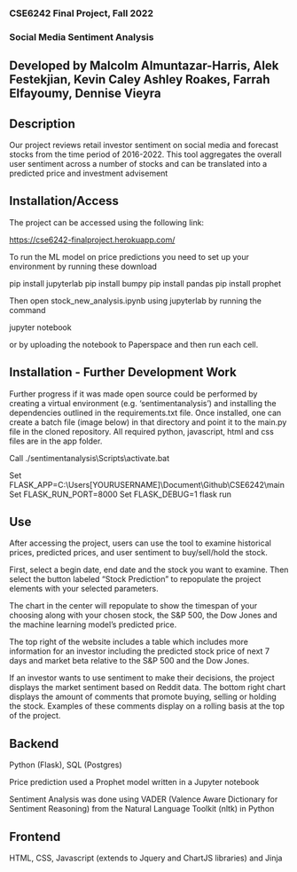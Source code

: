 ### CSE6242 Final Project, Fall 2022
### Social Media Sentiment Analysis

## Developed by Malcolm Almuntazar-Harris, Alek Festekjian, Kevin Caley Ashley Roakes, Farrah Elfayoumy, Dennise Vieyra

## Description
Our project reviews retail investor sentiment on social media and forecast stocks from the time period of 2016-2022. This tool aggregates the overall user sentiment across a number of stocks and can be translated into a predicted price and investment advisement

## Installation/Access

The project can be accessed using the following link:

https://cse6242-finalproject.herokuapp.com/

To run the ML model on price predictions you need to set up your environment by running these download 

pip install jupyterlab
pip install bumpy
pip install pandas
pip install prophet

Then open stock_new_analysis.ipynb using jupyterlab by running the command

jupyter notebook

or by uploading the notebook to Paperspace and then run each cell.

## Installation - Further Development Work

Further progress if it was made open source could be performed by creating a virtual environment (e.g. ‘sentimentanalysis’) and installing the dependencies outlined in the requirements.txt file. Once installed, one can create a batch file (image below) in that directory and point it to the main.py file in the cloned repository. All required python, javascript, html and css files are in the app folder.

Call ./sentimentanalysis\Scripts\activate.bat

Set FLASK_APP=C:\Users\[YOURUSERNAME]\Document\Github\CSE6242\main
Set FLASK_RUN_PORT=8000
Set FLASK_DEBUG=1
flask run



## Use

After accessing the project, users can use the tool to examine historical prices, predicted prices, and user sentiment to buy/sell/hold the stock.

First, select a begin date, end date and the stock you want to examine. Then select the button labeled “Stock Prediction” to repopulate the project elements with your selected parameters.

The chart in the center will repopulate to show the timespan of your choosing along with your chosen stock, the S&P 500, the Dow Jones and the machine learning model’s predicted price. 

The top right of the website includes a table which includes more information for an investor including the predicted stock price of next 7 days and market beta relative to the S&P 500 and the Dow Jones.

If an investor wants to use sentiment to make their decisions, the project displays the market sentiment based on Reddit data. The bottom right chart displays the amount of comments that promote buying, selling or holding the stock. Examples of these comments display on a rolling basis at the top of the project.


## Backend 

Python (Flask), SQL (Postgres)

Price prediction used a Prophet model written in a Jupyter notebook

Sentiment Analysis was done using VADER (Valence Aware Dictionary for Sentiment Reasoning) from the Natural Language Toolkit (nltk) in Python

## Frontend

HTML, CSS, Javascript (extends to Jquery and ChartJS libraries) and Jinja